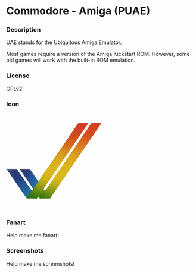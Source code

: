 # Commodore - Amiga (PUAE)

### Description

UAE stands for the Ubiquitous Amiga Emulator.

Most games require a version of the Amiga Kickstart ROM. However, some old games will work with the built-in ROM emulation.

### License

GPLv2

### Icon

![Commodore - Amiga (PUAE) icon](game.libretro.uae/resources/icon.png)

### Fanart

Help make me fanart!

### Screenshots

Help make me screenshots!
